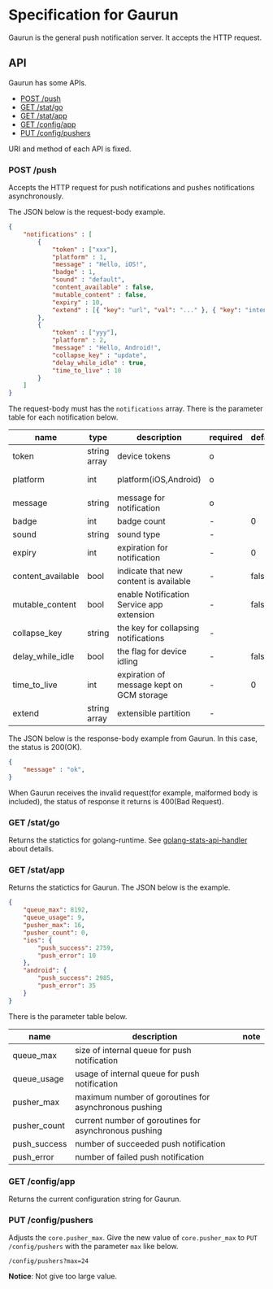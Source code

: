 # Specification for Gaurun

Gaurun is the general push notification server. It accepts the HTTP request.

## API

Gaurun has some APIs.

 * [POST /push](#post-push)
 * [GET /stat/go](#get-statgo)
 * [GET /stat/app](#get-statapp)
 * [GET /config/app](#get-configapp)
 * [PUT /config/pushers](#put-configpushers)

URI and method of each API is fixed.

### POST /push

Accepts the HTTP request for push notifications and pushes notifications asynchronously.

The JSON below is the request-body example.

```json
{
    "notifications" : [
        {
            "token" : ["xxx"],
            "platform" : 1,
            "message" : "Hello, iOS!",
            "badge" : 1,
            "sound" : "default",
            "content_available" : false,
            "mutable_content" : false,
            "expiry" : 10,
            "extend" : [{ "key": "url", "val": "..." }, { "key": "intent", "val": "..." }]
        },
        {
            "token" : ["yyy"],
            "platform" : 2,
            "message" : "Hello, Android!",
            "collapse_key" : "update",
            "delay_while_idle" : true,
            "time_to_live" : 10
        }
    ]
}
```

The request-body must has the `notifications` array. There is the parameter table for each notification below.

|name             |type        |description                              |required|default|note            |
|-----------------|------------|-----------------------------------------|--------|-------|----------------|
|token            |string array|device tokens                            |o       |       |                |
|platform         |int         |platform(iOS,Android)                    |o       |       |1=iOS, 2=Android|
|message          |string      |message for notification                 |o       |       |                |
|badge            |int         |badge count                              |-       |0      |only iOS        |
|sound            |string      |sound type                               |-       |       |only iOS        |
|expiry           |int         |expiration for notification              |-       |0      |only iOS.       |
|content_available|bool        |indicate that new content is available   |-       |false  |only iOS.       |
|mutable_content  |bool        |enable Notification Service app extension|-       |false  |only iOS(10.0+).|
|collapse_key     |string      |the key for collapsing notifications     |-       |       |only Android    |
|delay_while_idle |bool        |the flag for device idling               |-       |false  |only Android    |
|time_to_live     |int         |expiration of message kept on GCM storage|-       |0      |only Android    |
|extend           |string array|extensible partition                     |-       |       |                |

The JSON below is the response-body example from Gaurun. In this case, the status is 200(OK).

```json
{
    "message" : "ok",
}
```

When Gaurun receives the invalid request(for example, malformed body is included), the status of response it returns is 400(Bad Request).


### GET /stat/go

Returns the statictics for golang-runtime. See [golang-stats-api-handler](https://github.com/fukata/golang-stats-api-handler) about details.

### GET /stat/app

Returns the statictics for Gaurun. The JSON below is the example.

```json
{
    "queue_max": 8192,
    "queue_usage": 9,
    "pusher_max": 16,
    "pusher_count": 0,
    "ios": {
        "push_success": 2759,
        "push_error": 10
    },
    "android": {
        "push_success": 2985,
        "push_error": 35
    }
}
```

There is the parameter table below.

|name        |description                                          |note       |
|------------|-----------------------------------------------------|-----------|
|queue_max   |size of internal queue for push notification         |           |
|queue_usage |usage of internal queue for push notification        |           |
|pusher_max  |maximum number of goroutines for asynchronous pushing|           |
|pusher_count|current number of goroutines for asynchronous pushing|           |
|push_success|number of succeeded push notification                |           |
|push_error  |number of failed push notification                   |           |

### GET /config/app

Returns the current configuration string for Gaurun.

### PUT /config/pushers

Adjusts the `core.pusher_max`. Give the new value of `core.pusher_max` to `PUT /config/pushers` with the parameter `max` like below.

```
/config/pushers?max=24
```

**Notice**: Not give too large value.

